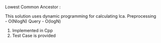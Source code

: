 Lowest Common Ancestor :

This solution uses dynamic programming for calculating lca.
Preprocessing - O(NlogN)
Query - O(logN)

1. Implemented in Cpp
2. Test Case is provided
